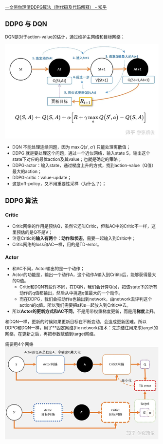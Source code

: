 [一文带你理清DDPG算法（附代码及代码解释） - 知乎](https://zhuanlan.zhihu.com/p/111257402)

## DDPG 与 DQN

DQN是对于action-value的估计，通过维护主网络和目标网络；

![image.png|500](https://raw.githubusercontent.com/Shichun-Liu/images-on-picgo/main/pics/20231217095303.png)

- DQN 不能处理连续问题，因为 $\max{Q(s',a')}$ 只能处理离散值；
- DDPG 就是要处理这个问题，通过一个近似网络，输入state S，输出这个state下对应的最优action及其value；也就是确定的策略；
- DDPG-actor：输入state，通过梯度上升的方式，找到action-value（Q值）最大的action；
- DDPG-critic：value-update；
- 这是off-policy，又不用重要性采样（为什么？）；


## DDPG 算法
### Critic
- Critic网络的作用是预估Q，虽然它还叫Critic，但和AC中的Critic不一样，这里预估的是Q不是V；
- 注意Critic的**输入有两个：动作和状态**，需要一起输入到Critic中；
- Critic网络的loss和AC一样，用的是TD-error。

### Actor
- 和AC不同，Actor输出的是一个动作；
- Actor的功能是，输出一个动作A，这个动作A输入到Crititc后，能够获得最大的Q值。
	- Critic和DQN有些许不同，在DQN，我们会计算Q(s)，把该state下的所有动作的q值都输出，然后从中挑选q值最大的一个动作。
	- 而在DDPG，我们会把动作a也输出到network，由network去评判这个action的q值。所以我们需要把a和s一起放入到Critic中去。
- 所以**Actor的更新方式和AC不同**，不是用带权重梯度更新，而是用**梯度上升**。

和DQN一样，更新的时候如果更新目标在不断变动，会造成更新困难。所以DDPG和DQN一样，用了**固定网络(fix network)技术：先冻结住用来求target的网络，在更新之后，再把参数赋值到target网络。

需要用4个网络
![image.png|500](https://raw.githubusercontent.com/Shichun-Liu/images-on-picgo/main/pics/20231217100922.png)

